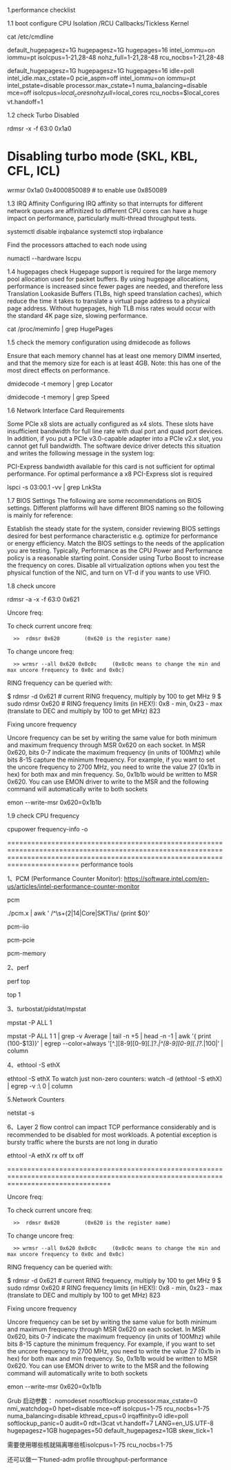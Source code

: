 1.performance checklist

1.1 boot configure CPU Isolation /RCU Callbacks/Tickless Kernel

cat /etc/cmdline

default_hugepagesz=1G hugepagesz=1G hugepages=16 intel_iommu=on
iommu=pt isolcpus=1-21,28-48 nohz_full=1-21,28-48 rcu_nocbs=1-21,28-48


default_hugepagesz=1G hugepagesz=1G hugepages=16 idle=poll
intel_idle.max_cstate=0 pcie_aspm=off intel_iommu=on iommu=pt intel_pstate=disable
processor.max_cstate=1 numa_balancing=disable mce=off isolcpus=$local_cores
nohz_full=$local_cores rcu_nocbs=$local_cores vt.handoff=1


1.2 check Turbo Disabled

rdmsr -x -f 63:0  0x1a0

# Disabling turbo mode (SKL, KBL, CFL, ICL)
wrmsr 0x1a0 0x4000850089 # to enable use 0x850089

1.3 IRQ Affinity
Configuring IRQ affinity so that interrupts for different network queues are affinitized to different CPU
cores can have a huge impact on performance, particularly multi-thread throughput tests.

systemctl disable irqbalance
systemctl stop irqbalance


Find the processors attached to each node using

numactl --hardware
lscpu

1.4 hugepages check
Hugepage support is required for the large memory pool allocation used for packet buffers. By using
hugepage allocations, performance is increased since fewer pages are needed, and therefore less
Translation Lookaside Buffers (TLBs, high speed translation caches), which reduce the time it takes to
translate a virtual page address to a physical page address. Without hugepages, high TLB miss rates
would occur with the standard 4K page size, slowing performance.

cat /proc/meminfo | grep HugePages

1.5 check the memory configuration using dmidecode as follows

Ensure that each memory channel has at least one memory DIMM inserted, and that the memory size for each is at least 4GB. 
Note: this has one of the most direct effects on performance.

dmidecode -t memory | grep Locator

dmidecode -t memory | grep Speed

1.6 Network Interface Card Requirements

Some PCIe x8 slots are actually configured as x4 slots. These slots have insufficient bandwidth for full
line rate with dual port and quad port devices. In addition, if you put a PCIe v3.0-capable adapter into
a PCIe v2.x slot, you cannot get full bandwidth. The software device driver detects this situation and
writes the following message in the system log:

PCI-Express bandwidth available for this card is not sufficient for optimal
performance. For optimal performance a x8 PCI-Express slot is required

lspci -s 03:00.1 -vv | grep LnkSta

1.7 BIOS Settings
The following are some recommendations on BIOS settings. Different platforms will have different BIOS naming so the following is mainly for reference:

Establish the steady state for the system, consider reviewing BIOS settings desired for best performance characteristic e.g. optimize for performance or energy efficiency.
Match the BIOS settings to the needs of the application you are testing.
Typically, Performance as the CPU Power and Performance policy is a reasonable starting point.
Consider using Turbo Boost to increase the frequency on cores.
Disable all virtualization options when you test the physical function of the NIC, and turn on VT-d if you wants to use VFIO.

1.8 check uncore

rdmsr -a -x -f 63:0  0x621

Uncore freq:

To check current uncore freq:

      >>  rdmsr 0x620        (0x620 is the register name)

To change uncore freq:

      >> wrmsr --all 0x620 0x0c0c     (0x0c0c means to change the min and max uncore frequency to 0x0c and 0x0c)
	  
RING frequency can be queried with:

$ rdmsr -d 0x621  # current RING frequency, multiply by 100 to get MHz
9
$ sudo rdmsr 0x620 # RING frequency limits (in HEX!): 0x8 - min, 0x23 - max (translate to DEC and multiply by 100 to get MHz)
823

Fixing uncore frequency

Uncore frequency can be set by writing the same value for both minimum and maximum frequency through MSR 0x620 on each socket. 
In MSR 0x620, bits 0-7 indicate the maximum frequency (in units of 100Mhz) while bits 8-15 capture the minimum frequency. 
For example, if you want to set the uncore frequency to 2700 MHz, you need to write the value 27 (0x1b in hex) for both max and min frequency. 
So, 0x1b1b would be written to MSR 0x620. You can use EMON driver to write to the MSR and the following command will automatically write to both sockets

emon  --write-msr  0x620=0x1b1b


1.9 check CPU frequency

cpupower frequency-info -o


====================================================================================================================================================================================
performance tools

1、PCM (Performance Counter Monitor):  https://software.intel.com/en-us/articles/intel-performance-counter-monitor

pcm

./pcm.x | awk ' /^\s+(2|14|Core|SKT)\s/ {print $0}'


pcm-iio

pcm-pcie

pcm-memory


2、perf

perf top

top 1

3、turbostat/pidstat/mpstat

mpstat -P ALL 1

mpstat -P ALL 1 1 | grep -v Average | tail -n +5 | head -n -1 | awk '{ print (100-$13)}' | egrep --color=always '[^\.][8-9][0-9][\.]?.*|^[8-9][0-9][\.]?.*|100|' | column

4、ethtool -S ethX


ethtool -S ethX
To watch just non-zero counters:
watch -d (ethtool -S ethX) | egrep -v :\ 0 | column


5.Network Counters

netstat -s 


6、Layer 2 flow control can impact TCP performance considerably and is recommended to be disabled for
most workloads. A potential exception is bursty traffic where the bursts are not long in duratio

ethtool -A ethX rx off tx off




======================================================================================================================================



Uncore freq:

To check current uncore freq:

      >>  rdmsr 0x620        (0x620 is the register name)

To change uncore freq:

      >> wrmsr --all 0x620 0x0c0c     (0x0c0c means to change the min and max uncore frequency to 0x0c and 0x0c)
	  
RING frequency can be queried with:

$ rdmsr -d 0x621  # current RING frequency, multiply by 100 to get MHz
9
$ sudo rdmsr 0x620 # RING frequency limits (in HEX!): 0x8 - min, 0x23 - max (translate to DEC and multiply by 100 to get MHz)
823

Fixing uncore frequency

Uncore frequency can be set by writing the same value for both minimum and maximum frequency through MSR 0x620 on each socket. 
In MSR 0x620, bits 0-7 indicate the maximum frequency (in units of 100Mhz) while bits 8-15 capture the minimum frequency. 
For example, if you want to set the uncore frequency to 2700 MHz, you need to write the value 27 (0x1b in hex) for both max and min frequency. 
So, 0x1b1b would be written to MSR 0x620. You can use EMON driver to write to the MSR and the following command will automatically write to both sockets

emon  --write-msr  0x620=0x1b1b



Grub 启动参数：
nomodeset nosoftlockup processor.max_cstate=0 nmi_watchdog=0 hpet=disable mce=off 
isolcpus=1-75 rcu_nocbs=1-75 numa_balancing=disable kthread_cpus=0 irqaffinity=0 idle=poll softlockup_panic=0 audit=0 rdt=l3cat vt.handoff=7 LANG=en_US.UTF-8 hugepagesz=1GB hugepages=50 default_hugepagesz=1GB skew_tick=1

需要使用哪些核就隔离哪些核isolcpus=1-75 rcu_nocbs=1-75

还可以做一下tuned-adm profile throughput-performance

